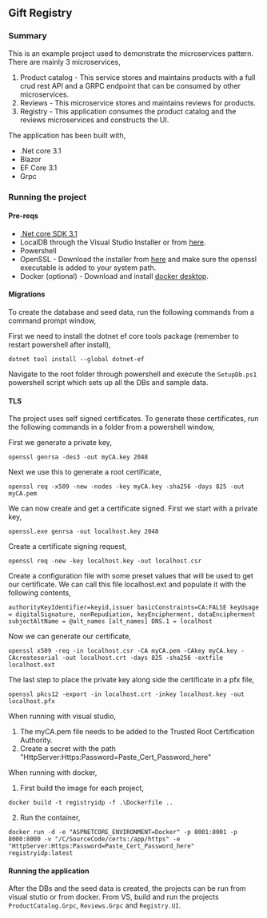 ## Gift Registry

### Summary
This is an example project used to demonstrate the microservices pattern. There are mainly 3 microservices,

1. Product catalog - This service stores and maintains products with a full crud rest API and a GRPC endpoint that can be consumed by other microservices.
2. Reviews - This microservice stores and maintains reviews for products.
3. Registry - This application consumes the product catalog and the reviews microservices and constructs the UI.

The application has been built with,

* .Net core 3.1
* Blazor
* EF Core 3.1
* Grpc

### Running the project
#### Pre-reqs
-  [.Net core SDK 3.1](https://dotnet.microsoft.com/download/dotnet-core/3.1)
- LocalDB through the Visual Studio Installer or from [here](https://docs.microsoft.com/en-us/sql/database-engine/configure-windows/sql-server-express-localdb?view=sql-server-ver15).
- Powershell
- OpenSSL - Download the installer from [here](https://slproweb.com/products/Win32OpenSSL.html) and make sure the openssl executable is added to your system path.
- Docker (optional) - Download and install [docker desktop](https://www.docker.com/products/docker-desktop). 

#### Migrations
To create the database and seed data, run the following commands from a command prompt window,

First we need to install the dotnet ef core tools package (remember to restart powershell after install),

`dotnet tool install --global dotnet-ef`

Navigate to the root folder through powershell and execute the `SetupDb.ps1` powershell script which sets up all the DBs and sample data.

#### TLS
The project uses self signed certificates. To generate these certificates, run the following commands in a folder from a powershell window,

First we generate a private key,

`openssl genrsa -des3 -out myCA.key 2048`

Next we use this to generate a root certificate,

`openssl req -x509 -new -nodes -key myCA.key -sha256 -days 825 -out myCA.pem`

We can now create and get a certificate signed. First we start with a private key,

`openssl.exe genrsa -out localhost.key 2048`

Create a certificate signing request,

`openssl req -new -key localhost.key -out localhost.csr`

Create a configuration file with some preset values that will be used to get our certificate. We can call this file localhost.ext and populate it with the following contents,

`authorityKeyIdentifier=keyid,issuer
basicConstraints=CA:FALSE
keyUsage = digitalSignature, nonRepudiation, keyEncipherment, dataEncipherment
subjectAltName = @alt_names
[alt_names]
DNS.1 = localhost`

Now we can generate our certificate,

`openssl x509 -req -in localhost.csr -CA myCA.pem -CAkey myCA.key -CAcreateserial -out localhost.crt -days 825 -sha256 -extfile localhost.ext`

The last step to place the private key along side the certificate in a pfx file,

`openssl pkcs12 -export -in localhost.crt -inkey localhost.key -out localhost.pfx`

When running with visual studio,

1. The myCA.pem file needs to be added to the Trusted Root Certification Authority. 
2. Create a secret with the path "HttpServer:Https:Password=Paste_Cert_Password_here"

When running with docker,

1. First build the image for each project,

`docker build -t registryidp -f .\Dockerfile ..`

2. Run the container,

`docker run -d -e "ASPNETCORE_ENVIRONMENT=Docker" -p 8001:8001 -p 8000:8000 -v "/C/SourceCode/certs:/app/https" -e "HttpServer:Https:Password=Paste_Cert_Password_here" registryidp:latest`

#### Running the application
After the DBs and the seed data is created, the projects can be run from visual stutio or from docker. From VS, build and run the projects `ProductCatalog.Grpc`, `Reviews.Grpc` and `Registry.UI`.
